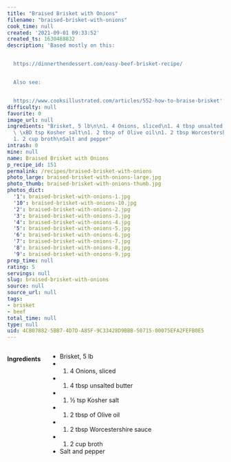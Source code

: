 ```yaml
---
title: "Braised Brisket with Onions"
filename: "braised-brisket-with-onions"
cook_time: null
created: '2021-09-01 09:33:52'
created_ts: 1630488832
description: 'Based mostly on this:


  https://dinnerthendessert.com/easy-beef-brisket-recipe/


  Also see:


  https://www.cooksillustrated.com/articles/552-how-to-braise-brisket'
difficulty: null
favorite: 0
image_url: null
ingredients: "Brisket, 5 lb\n\n1. 4 Onions, sliced\n1. 4 tbsp unsalted butter\n1.\
  \ \xBD tsp Kosher salt\n1. 2 tbsp of Olive oil\n1. 2 tbsp Worcestershire sauce\n\
  1. 2 cup broth\nSalt and pepper"
intrash: 0
mine: null
name: Braised Brisket with Onions
p_recipe_id: 151
permalink: /recipes/braised-brisket-with-onions
photo_large: braised-brisket-with-onions-large.jpg
photo_thumb: braised-brisket-with-onions-thumb.jpg
photos_dict:
  '1': braised-brisket-with-onions-1.jpg
  '10': braised-brisket-with-onions-10.jpg
  '2': braised-brisket-with-onions-2.jpg
  '3': braised-brisket-with-onions-3.jpg
  '4': braised-brisket-with-onions-4.jpg
  '5': braised-brisket-with-onions-5.jpg
  '6': braised-brisket-with-onions-6.jpg
  '7': braised-brisket-with-onions-7.jpg
  '8': braised-brisket-with-onions-8.jpg
  '9': braised-brisket-with-onions-9.jpg
prep_time: null
rating: 5
servings: null
slug: braised-brisket-with-onions
source: null
source_url: null
tags:
- brisket
- beef
total_time: null
type: null
uid: 4CB07882-5BB7-4D7D-A85F-9C33428D9BBB-50715-00075EFA2FEFB0E5
---
```

<div class="large-8 medium-7 columns" id="writeup">	</div><!-- #writeup -->
</div><!-- #row-one -->
<div class="row" id="row-two">	<div class="medium-4 small-5 columns" id="ingredients"><h4>Ingredients</h4><div class="box box-ingredients content"><ul>
<li>Brisket, 5 lb</li>
<li>
<ol>
<li>4 Onions, sliced</li>
</ol>
</li>
<li>
<ol>
<li>4 tbsp unsalted butter</li>
</ol>
</li>
<li>
<ol>
<li>½ tsp Kosher salt</li>
</ol>
</li>
<li>
<ol>
<li>2 tbsp of Olive oil</li>
</ol>
</li>
<li>
<ol>
<li>2 tbsp Worcestershire sauce</li>
</ol>
</li>
<li>
<ol>
<li>2 cup broth</li>
</ol>
</li>
<li>Salt and pepper</li>
</ul>
</div>	</div>	<div class="medium-6 small-7 columns" id="directions">	</div>